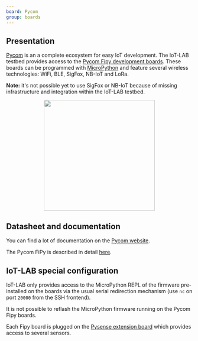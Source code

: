 ```yaml
---
board: Pycom
group: boards
---
```


## Presentation

[Pycom](https://pycom.io/) is an a complete ecosystem for easy IoT development.
The IoT-LAB testbed provides access to the
[Pycom Fipy development boards](https://docs.pycom.io/products/). These boards
can be programmed with [MicroPython](https://micropython.org/) and feature
several wireless technologies: WiFi, BLE, SigFox, NB-IoT and LoRa.

**Note:** it's not possible yet to use SigFox or NB-IoT because of missing
infrastructure and integration within the IoT-LAB testbed.

<div style="text-align:center">
<img src="{{ '/assets/images/docs/boards/pycom/' | relative_url}}fipy.jpg" style="width:300px;"/>
</div>

## Datasheet and documentation

You can find a lot of documentation on the
[Pycom website](https://docs.pycom.io/).

The Pycom FiPy is described in detail
[here](https://docs.pycom.io/datasheets/development/fipy/).

## IoT-LAB special configuration

IoT-LAB only provides access to the MicroPython REPL of the firmware
pre-installed on the boards via the usual serial redirection mechanism (use
`nc` on port `20000` from the SSH frontend).

It is not possible to reflash the MicroPython firmware running on the Pycom
Fipy boards.

Each Fipy board is plugged on the
[Pysense extension board](https://docs.pycom.io/datasheets/boards/pysense/)
which provides access to several sensors.
